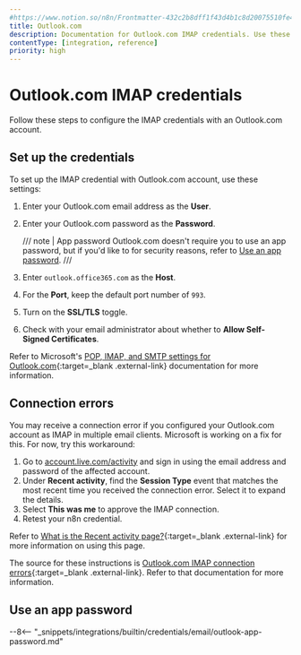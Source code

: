 ```yaml
---
#https://www.notion.so/n8n/Frontmatter-432c2b8dff1f43d4b1c8d20075510fe4
title: Outlook.com
description: Documentation for Outlook.com IMAP credentials. Use these credentials to authenticate Outlook.com IMAP in n8n, a workflow automation platform.
contentType: [integration, reference]
priority: high
---
```


# Outlook.com IMAP credentials

Follow these steps to configure the IMAP credentials with an Outlook.com account.

## Set up the credentials

To set up the IMAP credential with Outlook.com account, use these settings:

1. Enter your Outlook.com email address as the **User**.
2. Enter your Outlook.com password as the **Password**.

    /// note | App password
    Outlook.com doesn't require you to use an app password, but if you'd like to for security reasons, refer to [Use an app password](#use-an-app-password).
    ///

3. Enter `outlook.office365.com` as the **Host**.
4. For the **Port**, keep the default port number of `993`.
5. Turn on the **SSL/TLS** toggle.
6. Check with your email administrator about whether to **Allow Self-Signed Certificates**.

Refer to Microsoft's [POP, IMAP, and SMTP settings for Outlook.com](https://support.microsoft.com/en-us/office/pop-imap-and-smtp-settings-for-outlook-com-d088b986-291d-42b8-9564-9c414e2aa040){:target=_blank .external-link} documentation for more information.

## Connection errors

You may receive a connection error if you configured your Outlook.com account as IMAP in multiple email clients. Microsoft is working on a fix for this. For now, try this workaround:

1. Go to [account.live.com/activity](https://account.live.com/activity) and sign in using the email address and password of the affected account.
1. Under **Recent activity**, find the **Session Type** event that matches the most recent time you received the connection error. Select it to expand the details.
1. Select **This was me** to approve the IMAP connection.
1. Retest your n8n credential.

Refer to [What is the Recent activity page?](https://support.microsoft.com/en-us/account-billing/what-is-the-recent-activity-page-23cf5556-4dbe-70da-82c8-bb3a8d8f8016){:target=_blank .external-link} for more information on using this page.

The source for these instructions is [Outlook.com IMAP connection errors](https://support.microsoft.com/en-us/office/pop-imap-and-smtp-settings-for-outlook-com-d088b986-291d-42b8-9564-9c414e2aa040){:target=_blank .external-link}. Refer to that documentation for more information.

## Use an app password

--8<-- "_snippets/integrations/builtin/credentials/email/outlook-app-password.md"
